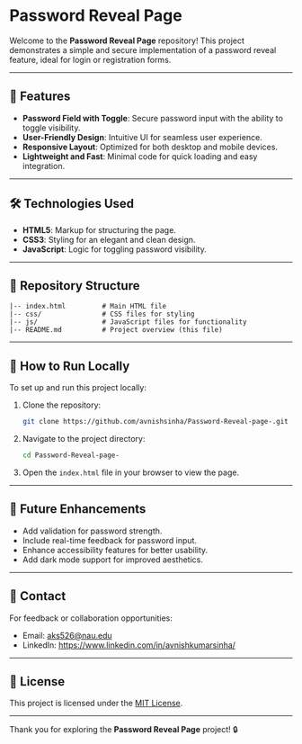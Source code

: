 # Password Reveal Page

Welcome to the **Password Reveal Page** repository! This project demonstrates a simple and secure implementation of a password reveal feature, ideal for login or registration forms.

---

## 🌟 Features

- **Password Field with Toggle**: Secure password input with the ability to toggle visibility.
- **User-Friendly Design**: Intuitive UI for seamless user experience.
- **Responsive Layout**: Optimized for both desktop and mobile devices.
- **Lightweight and Fast**: Minimal code for quick loading and easy integration.

---

## 🛠️ Technologies Used

- **HTML5**: Markup for structuring the page.
- **CSS3**: Styling for an elegant and clean design.
- **JavaScript**: Logic for toggling password visibility.

---

## 📂 Repository Structure

```
|-- index.html         # Main HTML file
|-- css/               # CSS files for styling
|-- js/                # JavaScript files for functionality
|-- README.md          # Project overview (this file)
```

---

## 🚀 How to Run Locally

To set up and run this project locally:

1. Clone the repository:
   ```bash
   git clone https://github.com/avnishsinha/Password-Reveal-page-.git
   ```

2. Navigate to the project directory:
   ```bash
   cd Password-Reveal-page-
   ```

3. Open the `index.html` file in your browser to view the page.

---

## 🌟 Future Enhancements

- Add validation for password strength.
- Include real-time feedback for password input.
- Enhance accessibility features for better usability.
- Add dark mode support for improved aesthetics.

---

## 📧 Contact

For feedback or collaboration opportunities:

- Email: aks526@nau.edu
- LinkedIn: https://www.linkedin.com/in/avnishkumarsinha/

---

## 📜 License

This project is licensed under the [MIT License](https://choosealicense.com/licenses/mit/).

---

Thank you for exploring the **Password Reveal Page** project! 🔒

